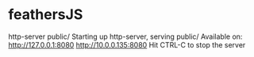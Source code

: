 # feathersJS

http-server public/
Starting up http-server, serving public/
Available on:
http://127.0.0.1:8080
http://10.0.0.135:8080
Hit CTRL-C to stop the server
